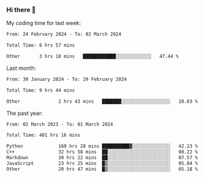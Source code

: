 ### Hi there 👋

My coding time for last week:

<!--START_SECTION:week-->

```txt
From: 24 February 2024 - To: 02 March 2024

Total Time: 6 hrs 57 mins

Other       3 hrs 18 mins   ████████████░░░░░░░░░░░░░   47.44 %
```

<!--END_SECTION:week-->

Last month:

<!--START_SECTION:month-->

```txt
From: 30 January 2024 - To: 29 February 2024

Total Time: 9 hrs 44 mins

Other              2 hrs 43 mins   ███████░░░░░░░░░░░░░░░░░░   28.03 %
```

<!--END_SECTION:month-->

The past year:

<!--START_SECTION:year-->

```txt
From: 02 March 2023 - To: 01 March 2024

Total Time: 401 hrs 16 mins

Python             169 hrs 28 mins ██████████▓░░░░░░░░░░░░░░   42.23 %
C++                32 hrs 58 mins  ██░░░░░░░░░░░░░░░░░░░░░░░   08.22 %
Markdown           30 hrs 22 mins  ██░░░░░░░░░░░░░░░░░░░░░░░   07.57 %
JavaScript         23 hrs 25 mins  █▒░░░░░░░░░░░░░░░░░░░░░░░   05.84 %
Other              20 hrs 47 mins  █▒░░░░░░░░░░░░░░░░░░░░░░░   05.18 %
```

<!--END_SECTION:year-->
